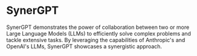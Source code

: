 # SynerGPT
SynerGPT demonstrates the power of collaboration between two or more Large Language Models (LLMs) to efficiently solve complex problems and tackle extensive tasks. By leveraging the capabilities of Anthropic's and OpenAI's LLMs, SynerGPT showcases a synergistic approach.
